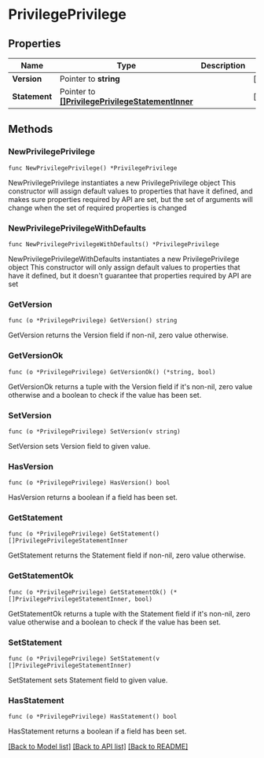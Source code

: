 # PrivilegePrivilege

## Properties

Name | Type | Description | Notes
------------ | ------------- | ------------- | -------------
**Version** | Pointer to **string** |  | [optional] 
**Statement** | Pointer to [**[]PrivilegePrivilegeStatementInner**](PrivilegePrivilegeStatementInner.md) |  | [optional] 

## Methods

### NewPrivilegePrivilege

`func NewPrivilegePrivilege() *PrivilegePrivilege`

NewPrivilegePrivilege instantiates a new PrivilegePrivilege object
This constructor will assign default values to properties that have it defined,
and makes sure properties required by API are set, but the set of arguments
will change when the set of required properties is changed

### NewPrivilegePrivilegeWithDefaults

`func NewPrivilegePrivilegeWithDefaults() *PrivilegePrivilege`

NewPrivilegePrivilegeWithDefaults instantiates a new PrivilegePrivilege object
This constructor will only assign default values to properties that have it defined,
but it doesn't guarantee that properties required by API are set

### GetVersion

`func (o *PrivilegePrivilege) GetVersion() string`

GetVersion returns the Version field if non-nil, zero value otherwise.

### GetVersionOk

`func (o *PrivilegePrivilege) GetVersionOk() (*string, bool)`

GetVersionOk returns a tuple with the Version field if it's non-nil, zero value otherwise
and a boolean to check if the value has been set.

### SetVersion

`func (o *PrivilegePrivilege) SetVersion(v string)`

SetVersion sets Version field to given value.

### HasVersion

`func (o *PrivilegePrivilege) HasVersion() bool`

HasVersion returns a boolean if a field has been set.

### GetStatement

`func (o *PrivilegePrivilege) GetStatement() []PrivilegePrivilegeStatementInner`

GetStatement returns the Statement field if non-nil, zero value otherwise.

### GetStatementOk

`func (o *PrivilegePrivilege) GetStatementOk() (*[]PrivilegePrivilegeStatementInner, bool)`

GetStatementOk returns a tuple with the Statement field if it's non-nil, zero value otherwise
and a boolean to check if the value has been set.

### SetStatement

`func (o *PrivilegePrivilege) SetStatement(v []PrivilegePrivilegeStatementInner)`

SetStatement sets Statement field to given value.

### HasStatement

`func (o *PrivilegePrivilege) HasStatement() bool`

HasStatement returns a boolean if a field has been set.


[[Back to Model list]](../README.md#documentation-for-models) [[Back to API list]](../README.md#documentation-for-api-endpoints) [[Back to README]](../README.md)


